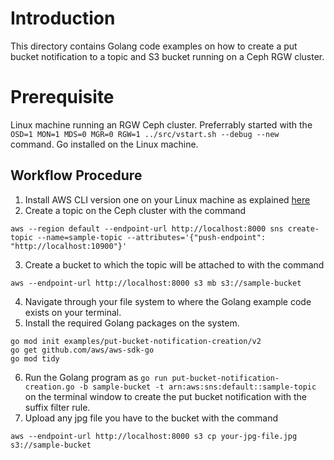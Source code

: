# Introduction
This directory contains Golang code examples on how to create a put bucket notification to a topic and S3 bucket running on a Ceph RGW cluster.

# Prerequisite
Linux machine running an RGW Ceph cluster. Preferrably started with the ``OSD=1 MON=1 MDS=0 MGR=0 RGW=1 ../src/vstart.sh --debug --new `` command.
Go installed on the Linux machine.

## Workflow Procedure
1. Install AWS CLI version one on your Linux machine as explained [here](https://docs.aws.amazon.com/cli/v1/userguide/install-linux.html)
2. Create a topic on the Ceph cluster with the command
```
aws --region default --endpoint-url http://localhost:8000 sns create-topic --name=sample-topic --attributes='{"push-endpoint": "http://localhost:10900"}'
```
3. Create a bucket to which the topic will be attached to with the command
```
aws --endpoint-url http://localhost:8000 s3 mb s3://sample-bucket
```
4. Navigate through your file system to where the Golang example code exists on your terminal.
5. Install the required Golang packages on the system.
```
go mod init examples/put-bucket-notification-creation/v2
go get github.com/aws/aws-sdk-go
go mod tidy
```
6. Run the Golang program as ``` go run put-bucket-notification-creation.go -b sample-bucket -t arn:aws:sns:default::sample-topic ``` on the terminal window to create the put bucket notification with the suffix filter rule.
7. Upload  any jpg file you have to the bucket with the command
```
aws --endpoint-url http://localhost:8000 s3 cp your-jpg-file.jpg s3://sample-bucket
```
